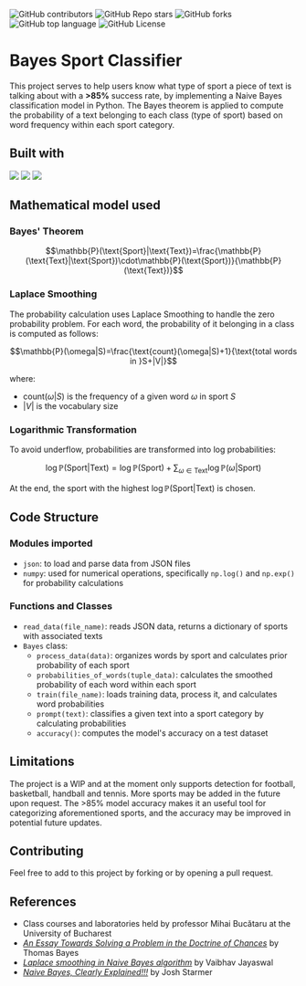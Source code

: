 ![GitHub contributors](https://img.shields.io/github/contributors/denisamihaila/Naive-Bayes-Classifier?style=flat) ![GitHub Repo stars](https://img.shields.io/github/stars/denisamihaila/Naive-Bayes-Classifier?style=flat) ![GitHub forks](https://img.shields.io/github/forks/denisamihaila/Naive-Bayes-Classifier?style=flat) ![GitHub top language](https://img.shields.io/github/languages/top/denisamihaila/Naive-Bayes-Classifier?style=flat) ![GitHub License](https://img.shields.io/github/license/denisamihaila/Naive-Bayes-Classifier?style=flat)

# Bayes Sport Classifier
This project serves to help users know what type of sport a piece of text is talking about with a **>85%** success rate, by implementing a Naive Bayes classification model in Python. The Bayes theorem is applied to compute the probability of a text belonging to each class (type of sport) based on word frequency within each sport category.

## Built with
<img src="https://img.shields.io/badge/json-5E5C5C?style=for-the-badge&logo=json&logoColor=white"/> <img src="https://img.shields.io/badge/Numpy-777BB4?style=for-the-badge&logo=numpy&logoColor=white"/> <img src="https://img.shields.io/badge/Python-FFD43B?style=for-the-badge&logo=python&logoColor=blue"/>

## Mathematical model used
### Bayes' Theorem
```math
\mathbb{P}(\text{Sport}|\text{Text})=\frac{\mathbb{P}(\text{Text}|\text{Sport})\cdot\mathbb{P}(\text{Sport})}{\mathbb{P}(\text{Text})}
```

### Laplace Smoothing
The probability calculation uses Laplace Smoothing to handle the zero probability problem. For each word, the probability of it belonging in a class is computed as follows:
```math
\mathbb{P}(\omega|S)=\frac{\text{count}(\omega|S)+1}{\text{total words in }S+|V|}
```
where:
- $\text{count}(\omega|S)$ is the frequency of a given word $\omega$ in sport $S$
- $|V|$ is the vocabulary size

### Logarithmic Transformation
To avoid underflow, probabilities are transformed into log probabilities:
```math
\log\mathbb{P}(\text{Sport}|\text{Text})=\log\mathbb{P}(\text{Sport})+\sum_{\omega\in\text{Text}}\log\mathbb{P}(\omega|\text{Sport})
```
At the end, the sport with the highest $\log\mathbb{P}(\text{Sport}|\text{Text})$ is chosen.

## Code Structure
### Modules imported
- `json`: to load and parse data from JSON files
- `numpy`: used for numerical operations, specifically `np.log()` and `np.exp()` for probability calculations

### Functions and Classes
- `read_data(file_name)`: reads JSON data, returns a dictionary of sports with associated texts
- `Bayes` class:
  - `process_data(data)`: organizes words by sport and calculates prior probability of each sport
  - `probabilities_of_words(tuple_data)`: calculates the smoothed probability of each word within each sport
  - `train(file_name)`: loads training data, process it, and calculates word probabilities
  - `prompt(text)`: classifies a given text into a sport category by calculating probabilities
  - `accuracy()`: computes the model's accuracy on a test dataset

<!---
To add: usage instructions
-->

## Limitations
The project is a WIP and at the moment only supports detection for football, basketball, handball and tennis. More sports may be added in the future upon request. The >85% model accuracy makes it an useful tool for categorizing aforementioned sports, and the accuracy may be improved in potential future updates.

## Contributing
Feel free to add to this project by forking or by opening a pull request.

## References
- Class courses and laboratories held by professor Mihai Bucătaru at the University of Bucharest
- *[An Essay Towards Solving a Problem in the Doctrine of Chances](https://bayes.wustl.edu/Manual/an.essay.pdf)* by Thomas Bayes
- *[Laplace smoothing in Naive Bayes algorithm](https://towardsdatascience.com/laplace-smoothing-in-na%C3%AFve-bayes-algorithm-9c237a8bdece)* by Vaibhav Jayaswal
- *[Naive Bayes, Clearly Explained!!!](https://www.youtube.com/watch?v=O2L2Uv9pdDA)* by Josh Starmer

